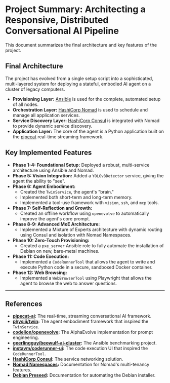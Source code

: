 # Project Summary: Architecting a Responsive, Distributed Conversational AI Pipeline

This document summarizes the final architecture and key features of the project.

## Final Architecture

The project has evolved from a single setup script into a sophisticated, multi-layered system for deploying a stateful, embodied AI agent on a cluster of legacy computers.

- **Provisioning Layer:** [Ansible](https://www.ansible.com/) is used for the complete, automated setup of all nodes.
- **Orchestration Layer:** [HashiCorp Nomad](https://www.nomadproject.io/) is used to schedule and manage all application services.
- **Service Discovery Layer:** [HashiCorp Consul](https://www.consul.io/) is integrated with Nomad to provide dynamic service discovery.
- **Application Layer:** The core of the agent is a Python application built on the [pipecat](https://github.com/pipecat-ai/pipecat) real-time streaming framework.

## Key Implemented Features

- **Phase 1-4: Foundational Setup:** Deployed a robust, multi-service architecture using Ansible and Nomad.
- **Phase 5: Vision Integration:** Added a `YOLOv8Detector` service, giving the agent the ability to "see".
- **Phase 6: Agent Embodiment:**
  - Created the `TwinService`, the agent's "brain."
  - Implemented both short-term and long-term memory.
  - Implemented a tool-use framework with `vision`, `ssh`, and `mcp` tools.
- **Phase 7: Self-Reflection and Growth:**
  - Created an offline workflow using `openevolve` to automatically improve the agent's core prompt.
- **Phase 8-9: Advanced MoE Architecture:**
  - Implemented a Mixture of Experts architecture with dynamic routing using Consul and isolation with Nomad Namespaces.
- **Phase 10: Zero-Touch Provisioning:**
  - Created a `pxe_server` Ansible role to fully automate the installation of Debian on new, bare-metal machines.
- **Phase 11: Code Execution:**
  - Implemented a `CodeRunnerTool` that allows the agent to write and execute Python code in a secure, sandboxed Docker container.
- **Phase 12: Web Browsing:**
  - Implemented a `WebBrowserTool` using Playwright that allows the agent to browse the web to answer questions.

---

## References

- **[pipecat-ai](https://github.com/pipecat-ai/pipecat):** The real-time, streaming conversational AI framework.
- **[physiii/twin](https://github.com/physiii/twin):** The agent embodiment framework that inspired the `TwinService`.
- **[codelion/openevolve](https://github.com/codelion/openevolve):** The AlphaEvolve implementation for prompt engineering.
- **[geerlingguy/beowulf-ai-cluster](https://github.com/geerlingguy/beowulf-ai-cluster):** The Ansible benchmarking project.
- **[instavm/coderunner-ui](https://github.com/instavm/coderunner-ui):** The code execution UI that inspired the `CodeRunnerTool`.
- **[HashiCorp Consul](https://www.consul.io/):** The service networking solution.
- **[Nomad Namespaces](https://developer.hashicorp.com/nomad/docs/namespaces):** Documentation for Nomad's multi-tenancy features.
- **[Debian Preseed](https://wiki.debian.org/DebianInstaller/Preseed):** Documentation for automating the Debian installer.
